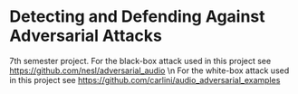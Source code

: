 # Detecting and Defending Against Adversarial Attacks
7th semester project.
For the black-box attack used in this project see https://github.com/nesl/adversarial_audio
\n For the white-box attack used in this project see https://github.com/carlini/audio_adversarial_examples
